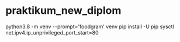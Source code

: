 # praktikum_new_diplom
python3.8 -m venv --prompt='foodgram' venv
pip install -U pip
sysctl net.ipv4.ip_unprivileged_port_start=80
